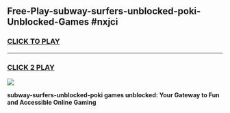 
## Free-Play-subway-surfers-unblocked-poki-Unblocked-Games #nxjci
<h3>
<a href="https://news.freeplayer.one?title=subway-surfers-unblocked-poki&ref=8M">CLICK TO PLAY</a></h3>
<hr>

<h3>
<a href="https://news.freeplayer.one?title=subway-surfers-unblocked-poki&ref=8M">CLICK 2 PLAY</a>
  
</h3>

<a href="https://news.freeplayer.one?title=subway-surfers-unblocked-poki&ref=8M"><img src="https://clearcache.store/games.png"></a>


**subway-surfers-unblocked-poki games unblocked: Your Gateway to Fun and Accessible Online Gaming**
